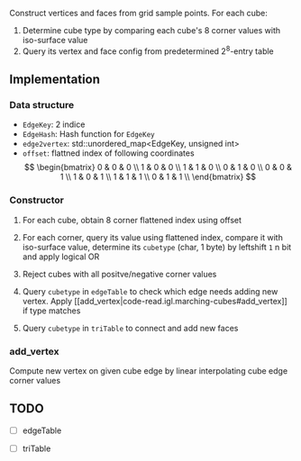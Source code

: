 Construct vertices and faces from grid sample points. For each cube:
1. Determine cube type by comparing each cube's 8 corner values with iso-surface value
2. Query its vertex and face config from predetermined $2^8$-entry table

## Implementation

### Data structure
- `EdgeKey`: 2 indice
- `EdgeHash`: Hash function for `EdgeKey`
- `edge2vertex`: std::unordered_map<EdgeKey, unsigned int>
- `offset`: flattned index of following coordinates
$$
\begin{bmatrix}
0 & 0 & 0 \\
1 & 0 & 0 \\
1 & 1 & 0 \\
0 & 1 & 0 \\
0 & 0 & 1 \\
1 & 0 & 1 \\
1 & 1 & 1 \\
0 & 1 & 1 \\
\end{bmatrix}
$$

### Constructor
1. For each cube, obtain 8 corner flattened index using offset

2. For each corner, query its value using flattened index, compare it with iso-surface value, determine its `cubetype` (char, 1 byte) by leftshift `1` n bit and apply logical OR

3. Reject cubes with all positve/negative corner values

4. Query `cubetype` in `edgeTable` to check which edge needs adding new vertex. Apply [[add_vertex|code-read.igl.marching-cubes#add_vertex]] if type matches

5. Query `cubetype` in `triTable` to connect and add new faces

### add_vertex
Compute new vertex on given cube edge by linear interpolating cube edge corner values 


## TODO
- [ ] edgeTable
- [ ] triTable

